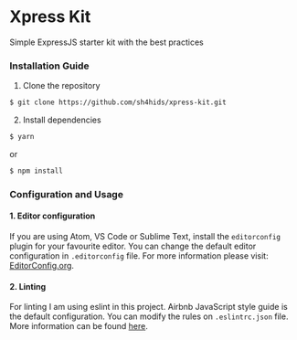 # Xpress Kit
Simple ExpressJS starter kit with the best practices

### Installation Guide

1. Clone the repository
  ```bash
  $ git clone https://github.com/sh4hids/xpress-kit.git
  ```
2. Install dependencies
  ```bash
  $ yarn
  ```
  or
  ```bash
  $ npm install
  ```

### Configuration and Usage

#### 1. Editor configuration
  If you are using Atom, VS Code or Sublime Text, install the `editorconfig` plugin for your favourite editor. You can change the default editor configuration in `.editorconfig` file. For more information please visit: [EditorConfig.org](http://editorconfig.org).

#### 2. Linting
  For linting I am using eslint in this project. Airbnb JavaScript style guide is the default configuration. You can modify the rules on `.eslintrc.json` file. More information can be found [here](https://eslint.org/).
